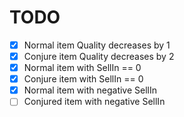 # TODO
- [x] Normal item Quality decreases by 1
- [x] Conjure item Quality decreases by 2
- [x] Normal item with SellIn == 0
- [x] Conjure item with SellIn == 0
- [x] Normal item with negative SellIn
- [ ] Conjured item with negative SellIn
